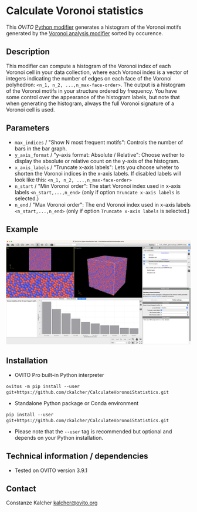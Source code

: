 # Calculate Voronoi statistics
This *OVITO* [Python modifier](https://docs.ovito.org/python/introduction/custom_modifiers.html) generates a histogram of the Voronoi motifs generated by the 
[Voronoi analysis modifier](https://www.ovito.org/docs/current/reference/pipelines/modifiers/voronoi_analysis.html) 
sorted by occurence.

## Description
This modifier can compute a histogram of the Voronoi index of each Voronoi cell in your data collection, where each Voronoi index is a vector of integers indicating the number of edges on each face of the Voronoi polyhedron: `<n_1, n_2, ...,n_max-face-order>`.
The output is a histogram of the Voronoi motifs in your structure ordered by frequency.
You have some control over the appearance of the histogram labels, but note that when generating the histogram, always the full Voronoi signature of a Voronoi cell is used.

## Parameters 
- `max_indices` / "Show N most frequent motifs": Controls the number of bars in the bar graph.
- `y_axis_format` / "y-axis format: Absolute / Relative": Choose wether to display the absolute or relative count on the y-axis of the histogram.
- `x_axis_labels` / "Truncate x-axis labels": Lets you choose wheter to shorten the Voronoi indices in the x-axis labels. If disabled labels will look like this: `<n_1, n_2, ...,n_max-face-order>`
- `n_start` / "Min Voronoi order": The start Voronoi index used in x-axis labels `<n_start,...,n_end>` (only if option `Truncate x-axis labels` is selected.)
- `n_end` / "Max Voronoi order": The end Voronoi index used in x-axis labels `<n_start,...,n_end>`
 (only if option `Truncate x-axis labels` is selected.)

## Example
![Screenshot of OVITO Pro Desktop application](./Examples/CalculateVoronoiStatisticsModifier.png)

## Installation
- OVITO Pro built-in Python interpreter
```
ovitos -m pip install --user git+https://github.com/ckalcher/CalculateVoronoiStatistics.git
``` 
- Standalone Python package or Conda environment
```
pip install --user git+https://github.com/ckalcher/CalculateVoronoiStatistics.git
```
- Please note that the `--user` tag is recommended but optional and depends on your Python installation.

## Technical information / dependencies
- Tested on OVITO version 3.9.1

## Contact
Constanze Kalcher kalcher@ovito.org
